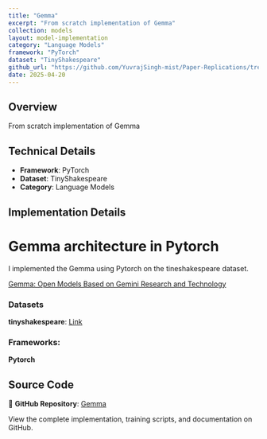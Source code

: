 ```yaml
---
title: "Gemma"
excerpt: "From scratch implementation of Gemma"
collection: models
layout: model-implementation
category: "Language Models"
framework: "PyTorch"
dataset: "TinyShakespeare"
github_url: "https://github.com/YuvrajSingh-mist/Paper-Replications/tree/master/Gemma"
date: 2025-04-20
---
```


## Overview
From scratch implementation of Gemma

## Technical Details
- **Framework**: PyTorch
- **Dataset**: TinyShakespeare
- **Category**: Language Models

## Implementation Details

# Gemma architecture in Pytorch

I implemented the Gemma using Pytorch on the tineshakespeare dataset.

[Gemma: Open Models Based on Gemini Research and Technology](https://arxiv.org/pdf/2403.08295)

### Datasets

**tinyshakespeare**: [Link](https://raw.githubusercontent.com/karpathy/char-rnn/master/data/tinyshakespeare/input.txt)

### Frameworks:
**Pytorch**

## Source Code
📁 **GitHub Repository**: [Gemma](https://github.com/YuvrajSingh-mist/Paper-Replications/tree/master/Gemma)

View the complete implementation, training scripts, and documentation on GitHub.
